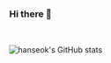### Hi there 👋

<br>

![hanseok's GitHub stats](https://github-readme-stats.vercel.app/api?username=hanseok&show_icons=true&theme=tokyonight) 
